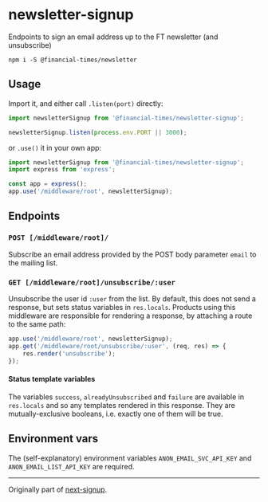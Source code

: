 newsletter-signup
=================

Endpoints to sign an email address up to the FT newsletter (and unsubscribe)

```shell
npm i -S @financial-times/newsletter
```

Usage
-----

Import it, and either call `.listen(port)` directly:

```javascript
import newsletterSignup from '@financial-times/newsletter-signup';

newsletterSignup.listen(process.env.PORT || 3000);
```

or `.use()` it in your own app:

```javascript
import newsletterSignup from '@financial-times/newsletter-signup';
import express from 'express';

const app = express();
app.use('/middleware/root', newsletterSignup);
```

Endpoints
---------

### `POST [/middleware/root]/`

Subscribe an email address provided by the POST body parameter `email` to the mailing list.

### `GET [/middleware/root]/unsubscribe/:user`

Unsubscribe the user id `:user` from the list. By default, this does not send a response, but sets status variables in `res.locals`. Products using this middleware are responsible for rendering a response, by attaching a route to the same path:

```js
app.use('/middleware/root', newsletterSignup);
app.get('/middleware/root/unsubscribe/:user', (req, res) => {
	res.render('unsubscribe');
});
```

#### Status template variables

The variables `success`, `alreadyUnsubscribed` and `failure` are available in `res.locals` and so any templates rendered in this response. They are mutually-exclusive booleans, i.e. exactly one of them will be true.


Environment vars
----------------

The (self-explanatory) environment variables `ANON_EMAIL_SVC_API_KEY` and `ANON_EMAIL_LIST_API_KEY` are required.

---

Originally part of [next-signup](https://github.com/Financial-Times/next-signup).
